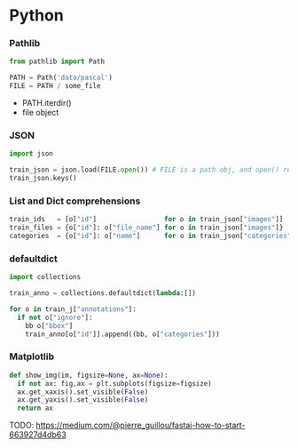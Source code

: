 # Python

### Pathlib

```python
from pathlib import Path

PATH = Path('data/pascal')
FILE = PATH / some_file
```

* PATH.iterdir()
* file object

### JSON

```python
import json

train_json = json.load(FILE.open()) # FILE is a path obj, and open() returns a file obj
train_json.keys()
```

### List and Dict comprehensions

```python
train_ids   = [o["id"]                 for o in train_json["images"]]      # list comprehension
train_files = {o["id"]: o["file_name"] for o in train_json["images"]}      # dict comprehension
categories  = {o["id"]: o["name"]      for o in train_json["categories"]}  # dict comprehension
```

### defaultdict

```python
import collections

train_anno = collections.defaultdict(lambda:[])

for o in train_j["annotations"]:
  if not o["ignore"]:
    bb o["bbox"]
    train_anno[o["id"]].append((bb, o["categories"]))
```


### Matplotlib
```python
def show_img(im, figsize=None, ax=None):
  if not ax: fig,ax = plt.subplots(figsize=figsize)
  ax.get_xaxis().set_visible(False)
  ax.get_yaxis().set_visible(False)
  return ax
```

TODO: https://medium.com/@pierre_guillou/fastai-how-to-start-663927d4db63

